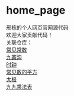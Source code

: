 # home_page
邢栋的个人网页官网源代码<br>
欢迎大家贡献代码！<br>
关联仓库：<br>
[常见常数](https://github.com/xclala/CommonConstant)<br>
[九寨沟](https://github.com/xclala/jiuzhaigou)<br>
[时钟](https://github.com/xclala/javascript_clock)<br>
[常见数的平方](https://github.com/xclala/CommonSquareNumber)<br>
[太极](https://github.com/xclala/taichi)<br>
[九九乘法表](https://github.com/xclala/MultiplicationTable)<br>

